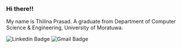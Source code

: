 ### Hi there!!
My name is Thilina Prasad. A graduate from Department of Computer Science & Engineering, University of Moratuwa.

![Linkedin Badge](https://img.shields.io/badge/-Thilina%20Prasad%20Jyathilaka-blue?style=flat-square&logo=Linkedin&logoColor=white&link=https://www.linkedin.com/in/thilinaprasad) ![Gmail Badge](https://img.shields.io/badge/-thilinaprasad.15@cse.mrt.ac.lk-c14438?style=flat-square&logo=Gmail&logoColor=white)
